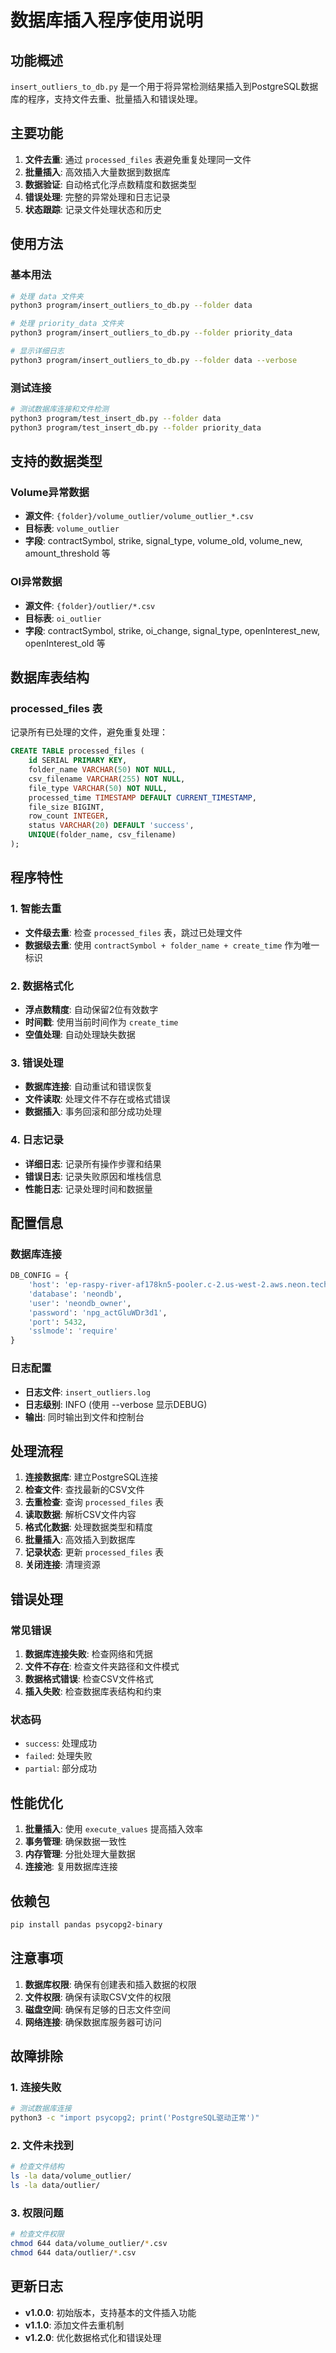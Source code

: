 # 数据库插入程序使用说明

## 功能概述

`insert_outliers_to_db.py` 是一个用于将异常检测结果插入到PostgreSQL数据库的程序，支持文件去重、批量插入和错误处理。

## 主要功能

1. **文件去重**: 通过 `processed_files` 表避免重复处理同一文件
2. **批量插入**: 高效插入大量数据到数据库
3. **数据验证**: 自动格式化浮点数精度和数据类型
4. **错误处理**: 完整的异常处理和日志记录
5. **状态跟踪**: 记录文件处理状态和历史

## 使用方法

### 基本用法

```bash
# 处理 data 文件夹
python3 program/insert_outliers_to_db.py --folder data

# 处理 priority_data 文件夹
python3 program/insert_outliers_to_db.py --folder priority_data

# 显示详细日志
python3 program/insert_outliers_to_db.py --folder data --verbose
```

### 测试连接

```bash
# 测试数据库连接和文件检测
python3 program/test_insert_db.py --folder data
python3 program/test_insert_db.py --folder priority_data
```

## 支持的数据类型

### Volume异常数据
- **源文件**: `{folder}/volume_outlier/volume_outlier_*.csv`
- **目标表**: `volume_outlier`
- **字段**: contractSymbol, strike, signal_type, volume_old, volume_new, amount_threshold 等

### OI异常数据
- **源文件**: `{folder}/outlier/*.csv`
- **目标表**: `oi_outlier`
- **字段**: contractSymbol, strike, oi_change, signal_type, openInterest_new, openInterest_old 等

## 数据库表结构

### processed_files 表
记录所有已处理的文件，避免重复处理：

```sql
CREATE TABLE processed_files (
    id SERIAL PRIMARY KEY,
    folder_name VARCHAR(50) NOT NULL,
    csv_filename VARCHAR(255) NOT NULL,
    file_type VARCHAR(50) NOT NULL,
    processed_time TIMESTAMP DEFAULT CURRENT_TIMESTAMP,
    file_size BIGINT,
    row_count INTEGER,
    status VARCHAR(20) DEFAULT 'success',
    UNIQUE(folder_name, csv_filename)
);
```

## 程序特性

### 1. 智能去重
- **文件级去重**: 检查 `processed_files` 表，跳过已处理文件
- **数据级去重**: 使用 `contractSymbol + folder_name + create_time` 作为唯一标识

### 2. 数据格式化
- **浮点数精度**: 自动保留2位有效数字
- **时间戳**: 使用当前时间作为 `create_time`
- **空值处理**: 自动处理缺失数据

### 3. 错误处理
- **数据库连接**: 自动重试和错误恢复
- **文件读取**: 处理文件不存在或格式错误
- **数据插入**: 事务回滚和部分成功处理

### 4. 日志记录
- **详细日志**: 记录所有操作步骤和结果
- **错误日志**: 记录失败原因和堆栈信息
- **性能日志**: 记录处理时间和数据量

## 配置信息

### 数据库连接
```python
DB_CONFIG = {
    'host': 'ep-raspy-river-af178kn5-pooler.c-2.us-west-2.aws.neon.tech',
    'database': 'neondb',
    'user': 'neondb_owner',
    'password': 'npg_actGluWDr3d1',
    'port': 5432,
    'sslmode': 'require'
}
```

### 日志配置
- **日志文件**: `insert_outliers.log`
- **日志级别**: INFO (使用 --verbose 显示DEBUG)
- **输出**: 同时输出到文件和控制台

## 处理流程

1. **连接数据库**: 建立PostgreSQL连接
2. **检查文件**: 查找最新的CSV文件
3. **去重检查**: 查询 `processed_files` 表
4. **读取数据**: 解析CSV文件内容
5. **格式化数据**: 处理数据类型和精度
6. **批量插入**: 高效插入到数据库
7. **记录状态**: 更新 `processed_files` 表
8. **关闭连接**: 清理资源

## 错误处理

### 常见错误
1. **数据库连接失败**: 检查网络和凭据
2. **文件不存在**: 检查文件夹路径和文件模式
3. **数据格式错误**: 检查CSV文件格式
4. **插入失败**: 检查数据库表结构和约束

### 状态码
- `success`: 处理成功
- `failed`: 处理失败
- `partial`: 部分成功

## 性能优化

1. **批量插入**: 使用 `execute_values` 提高插入效率
2. **事务管理**: 确保数据一致性
3. **内存管理**: 分批处理大量数据
4. **连接池**: 复用数据库连接

## 依赖包

```bash
pip install pandas psycopg2-binary
```

## 注意事项

1. **数据库权限**: 确保有创建表和插入数据的权限
2. **文件权限**: 确保有读取CSV文件的权限
3. **磁盘空间**: 确保有足够的日志文件空间
4. **网络连接**: 确保数据库服务器可访问

## 故障排除

### 1. 连接失败
```bash
# 测试数据库连接
python3 -c "import psycopg2; print('PostgreSQL驱动正常')"
```

### 2. 文件未找到
```bash
# 检查文件结构
ls -la data/volume_outlier/
ls -la data/outlier/
```

### 3. 权限问题
```bash
# 检查文件权限
chmod 644 data/volume_outlier/*.csv
chmod 644 data/outlier/*.csv
```

## 更新日志

- **v1.0.0**: 初始版本，支持基本的文件插入功能
- **v1.1.0**: 添加文件去重机制
- **v1.2.0**: 优化数据格式化和错误处理
